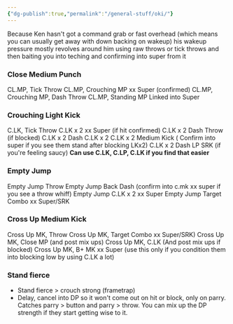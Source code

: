 ```yaml
---
{"dg-publish":true,"permalink":"/general-stuff/oki/"}
---
```


Because Ken hasn't got a command grab or fast overhead (which means you can usually get away with down backing on wakeup) his wakeup pressure mostly revolves around him using raw throws or tick throws and then baiting you into teching and confirming into super from it 
### Close Medium Punch 
CL.MP, Tick Throw 
CL.MP, Crouching MP xx Super (confirmed) 
CL.MP, Crouching MP, Dash Throw 
CL.MP, Standing MP Linked into Super 
### Crouching Light Kick 
C.LK, Tick Throw 
C.LK x 2 xx Super (if hit confirmed) 
C.LK x 2 Dash Throw (if blocked) 
C.LK x 2 Dash C.LK x 2 
C.LK x 2 Medium Kick ( Confirm into super if you see them stand after blocking LKx2) 
C.LK x 2 Dash LP SRK (if you're feeling saucy) 
**Can use C.LK, C.LP, C.LK if you find that easier** 
### Empty Jump 
Empty Jump Throw 
Empty Jump Back Dash (confirm into c.mk xx super if you see a throw whiff) 
Empty Jump C.LK x 2 xx Super 
Empty Jump Target Combo xx Super/SRK 
### Cross Up Medium Kick 
Cross Up MK, Throw 
Cross Up MK, Target Combo xx Super/SRK) 
Cross Up MK, Close MP (and post mix ups) 
Cross Up MK, C.LK (And post mix ups if blocked) 
Cross Up MK, B+ MK xx Super (use this only if you condition them into blocking low by using C.LK a lot)
### Stand fierce
- Stand fierce > crouch strong (frametrap)
- Delay, cancel into DP so it won't come out on hit or block, only on parry. Catches parry > button and parry > throw. You can mix up the DP strength if they start getting wise to it.